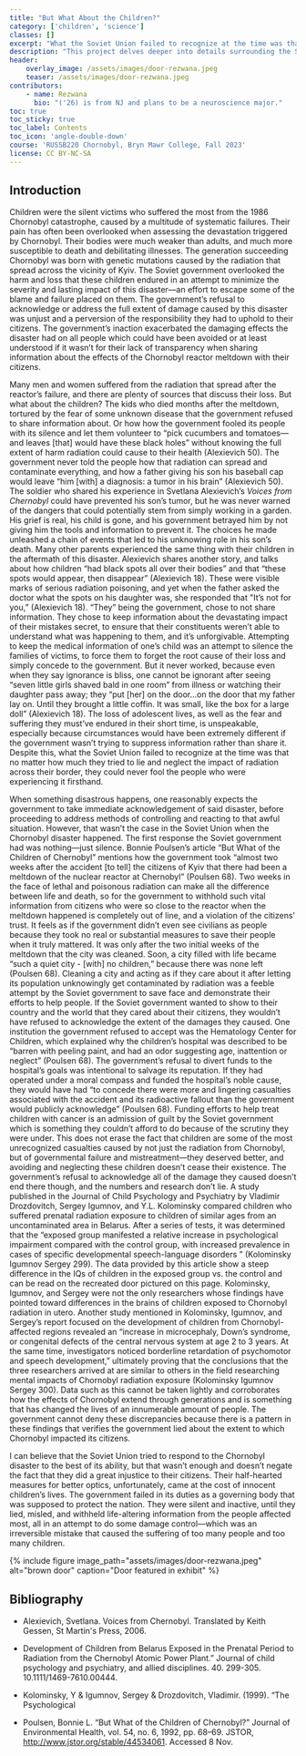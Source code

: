 ```yaml
---
title: "But What About the Children?"
category: ['children', 'science']
classes: []
excerpt: "What the Soviet Union failed to recognize at the time was that no matter how much they tried to lie and neglect the impact of radiation across their border, they could never fool the people who were experiencing it firsthand."
description: "This project delves deeper into details surrounding the Soviet government's inaction and lack of transparency, which ultimately harmed children the most following the reactor meltdown–children whose stories have been shared by their parents because they were not alive to share it themselves. There is a combination of anecdotes, guest commentary, and verified research to create a multi-faceted lens for the audience to learn and gain a genuine understanding of the Soviet government's neglect and injustice to all its citizens, but especially the children."
header:
    overlay_image: /assets/images/door-rezwana.jpeg
    teaser: /assets/images/door-rezwana.jpeg
contributors:
    - name: Rezwana
      bio: "('26) is from NJ and plans to be a neuroscience major."
toc: true
toc_sticky: true
toc_label: Contents
toc_icon: 'angle-double-down'
course: 'RUSSB220 Chornobyl, Bryn Mawr College, Fall 2023'
license: CC BY-NC-SA
---
```


## Introduction 

Children were the silent victims who suffered the most from the 1986 Chornobyl
catastrophe, caused by a multitude of systematic failures. Their pain has often been overlooked
when assessing the devastation triggered by Chornobyl. Their bodies were much weaker than
adults, and much more susceptible to death and debilitating illnesses. The generation succeeding
Chornobyl was born with genetic mutations caused by the radiation that spread across the
vicinity of Kyiv. The Soviet government overlooked the harm and loss that these children
endured in an attempt to minimize the severity and lasting impact of this disaster––an effort to
escape some of the blame and failure placed on them. The government’s refusal to acknowledge
or address the full extent of damage caused by this disaster was unjust and a perversion of the
responsibility they had to uphold to their citizens. The government’s inaction exacerbated the
damaging effects the disaster had on all people which could have been avoided or at least
understood if it wasn’t for their lack of transparency when sharing information about the effects
of the Chornobyl reactor meltdown with their citizens.

Many men and women suffered from the radiation that spread after the reactor’s failure,
and there are plenty of sources that discuss their loss. But what about the children? The kids who
died months after the meltdown, tortured by the fear of some unknown disease that the
government refused to share information about. Or how how the government fooled its people with its silence and let them volunteer to “pick cucumbers
and tomatoes—and leaves [that] would have these black holes” without knowing the full extent
of harm radiation could cause to their health (Alexievich 50). The government never told the
people how that radiation can spread and contaminate everything, and how a father giving his
son his baseball cap would leave “him [with] a diagnosis: a tumor in his brain” (Alexievich 50).
The soldier who shared his experience in Svetlana Alexievich’s _Voices from Chernobyl_ could
have prevented his son’s tumor, but he was never warned of the dangers that could potentially
stem from simply working in a garden. His grief is real, his child is gone, and his government
betrayed him by not giving him the tools and information to prevent it. The choices he made
unleashed a chain of events that led to his unknowing role in his son’s death. Many other parents
experienced the same thing with their children in the aftermath of this disaster. Alexievich shares another story, and talks about how children “had black spots all over their bodies” and that “these spots would appear, then disappear” (Alexievich 18). These were visible marks of serious radiation poisoning, and yet when the father asked the doctor what the spots on his daughter was, she responded that "It’s not for you,” (Alexievich 18). “They” being the government, chose to
not share information. They chose to keep information about the devastating impact of their
mistakes secret, to ensure that their constituents weren’t able to understand what was happening
to them, and it’s unforgivable. Attempting to keep the medical information of one’s child was an
attempt to silence the families of victims, to force them to forget the root cause of their loss and simply concede to the government. But it never worked, because even when they say ignorance
is bliss, one cannot be ignorant after seeing “seven little girls shaved bald in one room” from
illness or watching their daughter pass away; they “put \[her\] on the door...on the door that my
father lay on. Until they brought a little coffin. It was small, like the box for a large doll”
(Alexievich 18). The loss of adolescent lives, as well as the fear and suffering they must’ve
endured in their short time, is unspeakable, especially because circumstances would have been
extremely different if the government wasn’t trying to suppress information rather than share it.
Despite this, what the Soviet Union failed to recognize at the time was that no matter how much
they tried to lie and neglect the impact of radiation across their border, they could never fool the people who were experiencing it firsthand.

When something disastrous happens, one reasonably expects the government to take
immediate acknowledgement of said disaster, before proceeding to address methods of
controlling and reacting to that awful situation. However, that wasn’t the case in the Soviet
Union when the Chornobyl disaster happened. The first response the Soviet government had was
nothing—just silence. Bonnie Poulsen’s article “But What of the Children of Chernobyl”
mentions how the government took “almost two weeks after the accident [to tell] the citizens of
Kyiv that there had been a meltdown of the nuclear reactor at Chernobyl” (Poulsen 68). Two
weeks in the face of lethal and poisonous radiation can make all the difference between life and
death, so for the government to withhold such vital information from citizens who were so close
to the reactor when the meltdown happened is completely out of line, and a violation of the
citizens’ trust. It feels as if the government didn’t even see civilians as people because they took no real or substantial measures to save their people when it truly mattered. It was only after the two initial weeks of the meltdown that the city was cleaned. Soon, a city filled with life became “such a quiet city - [with] no children,” because there was none left (Poulsen 68). Cleaning a city
and acting as if they care about it after letting its population unknowingly get contaminated by
radiation was a feeble attempt by the Soviet government to save face and demonstrate their
efforts to help people. If the Soviet government wanted to show to their country and the world
that they cared about their citizens, they wouldn’t have refused to acknowledge the extent of the
damages they caused. One institution the government refused to accept was the Hematology
Center for Children, which explained why the children’s hospital was described to be “barren 
with peeling paint, and had an odor suggesting age, inattention or neglect” (Poulsen 68). The
government’s refusal to divert funds to the hospital’s goals was intentional to salvage its
reputation. If they had operated under a moral compass and funded the hospital’s noble cause,
they would have had “to concede there were more and lingering casualties associated with the
accident and its radioactive fallout than the government would publicly acknowledge” (Poulsen
68). Funding efforts to help treat children with cancer is an admission of guilt by the Soviet
government which is something they couldn’t afford to do because of the scrutiny they were
under. This does not erase the fact that children are some of the most unrecognized casualties
caused by not just the radiation from Chornobyl, but of governmental failure and
mistreatment––they deserved better, and avoiding and neglecting these children doesn’t cease
their existence. The government’s refusal to acknowledge all of the damage they caused doesn’t
end there though, and the numbers and research don’t lie. A study published in the Journal of
Child Psychology and Psychiatry by Vladimir Drozdovitch, Sergey Igumnov, and Y.L.
Kolominsky compared children who suffered prenatal radiation exposure to children of similar
ages from an uncontaminated area in Belarus. After a series of tests, it was determined that the
“exposed group manifested a relative increase in psychological impairment compared with the
control group, with increased prevalence in cases of specific developmental speech-language
disorders ” (Kolominsky Igumnov Sergey 299). The data provided by this article show a steep
difference in the IQs of children in the exposed group vs. the control and can be read on the
recreated door pictured on this page. Kolominsky, Igumnov, and Sergey were not the only
researchers whose findings have pointed toward differences in the brains of children exposed to
Chornobyl radiation in utero. Another study mentioned in Kolominsky, Igumnov, and Sergey’s
report focused on the development of children from Chornobyl-affected regions revealed an
“increase in microcephaly, Down’s syndrome, or congenital defects of the central nervous system
at age 2 to 3 years. At the same time, investigators noticed borderline retardation of psychomotor
and speech development,” ultimately proving that the conclusions that the three researchers
arrived at are similar to others in the field researching mental impacts of Chornobyl radiation
exposure (Kolominsky Igumnov Sergey 300). Data such as this cannot be taken lightly and
corroborates how the effects of Chornobyl extend through generations and is something that has
changed the lives of an innumerable amount of people. The government cannot deny these
discrepancies because there is a pattern in these findings that verifies the government lied about
the extent to which Chornobyl impacted its citizens.

I can believe that the Soviet Union tried to respond to the Chornobyl disaster to the best
of its ability, but that wasn’t enough and doesn’t negate the fact that they did a great injustice to
their citizens. Their half-hearted measures for better optics, unfortunately, came at the cost of
innocent children’s lives. The government failed in its duties as a governing body that was
supposed to protect the nation. They were silent and inactive, until they lied, misled, and
withheld life-altering information from the people affected most, all in an attempt to do some
damage control––which was an irreversible mistake that caused the suffering of too many people
and too many children.

{% include figure image_path="assets/images/door-rezwana.jpeg" alt="brown door" caption="Door featured in exhibit" %}

## Bibliography

<div class="footnotes" markdown="1">

- Alexievich, Svetlana. Voices from Chernobyl. Translated by Keith Gessen, St Martin's Press, 2006.

- Development of Children from Belarus Exposed in the Prenatal Period to Radiation from the Chernobyl Atomic Power Plant.” Journal of child psychology and psychiatry, and allied disciplines. 40. 299-305. 10.1111/1469-7610.00444.

- Kolominsky, Y & Igumnov, Sergey & Drozdovitch, Vladimir. (1999). “The Psychological

- Poulsen, Bonnie L. “But What of the Children of Chernobyl?” Journal of Environmental Health, vol. 54, no. 6, 1992, pp. 68–69. JSTOR, http://www.jstor.org/stable/44534061. Accessed 8 Nov.


</div>
